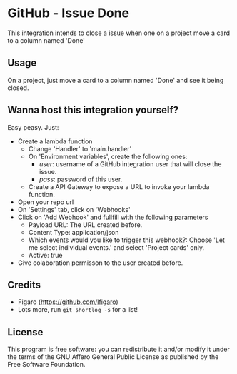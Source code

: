 # GitHub - Issue Done

This integration intends to close a issue when one on a project move a card to a column named 'Done'

## Usage

On a project, just move a card to a column named 'Done' and see it being closed.

## Wanna host this integration yourself?

Easy peasy. Just:

- Create a lambda function
	- Change 'Handler' to 'main.handler'
	- On 'Environment variables', create the following ones:
		- *user*: username of a GitHub integration user that will close the issue.
		- *pass*: password of this user.
	- Create a API Gateway to expose a URL to invoke your lambda function.
- Open your repo url
- On 'Settings' tab, click on 'Webhooks'
- Click on 'Add Webhook' and fullfill with the following parameters
	- Payload URL: The URL created before.
	- Content Type: application/json
	- Which events would you like to trigger this webhook?: Choose 'Let me select individual events.' and select 'Project cards' only.
	- Active: true
- Give colaboration permisson to the user created before.


## Credits

- Figaro (<https://github.com/lfigaro>)
- Lots more, run `git shortlog -s` for a list!

## License

This program is free software: you can redistribute it and/or modify it
under the terms of the GNU Affero General Public License as published by
the Free Software Foundation.